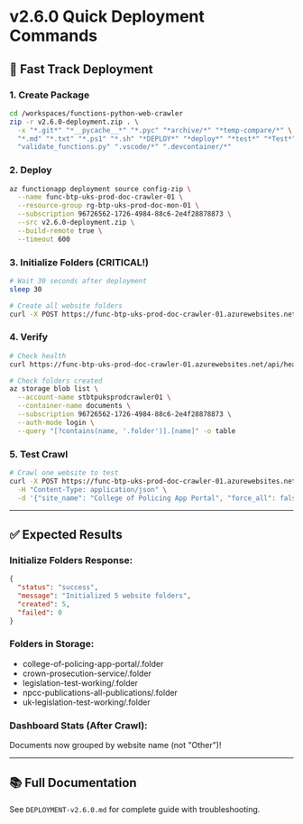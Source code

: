 # v2.6.0 Quick Deployment Commands

## 🚀 Fast Track Deployment

### 1. Create Package
```bash
cd /workspaces/functions-python-web-crawler
zip -r v2.6.0-deployment.zip . \
  -x "*.git*" "*__pycache__*" "*.pyc" "*archive/*" "*temp-compare/*" \
  "*.md" "*.txt" "*.ps1" "*.sh" "*DEPLOY*" "*deploy*" "*test*" "*Test*" \
  "validate_functions.py" ".vscode/*" ".devcontainer/*"
```

### 2. Deploy
```bash
az functionapp deployment source config-zip \
  --name func-btp-uks-prod-doc-crawler-01 \
  --resource-group rg-btp-uks-prod-doc-mon-01 \
  --subscription 96726562-1726-4984-88c6-2e4f28878873 \
  --src v2.6.0-deployment.zip \
  --build-remote true \
  --timeout 600
```

### 3. Initialize Folders (CRITICAL!)
```bash
# Wait 30 seconds after deployment
sleep 30

# Create all website folders
curl -X POST https://func-btp-uks-prod-doc-crawler-01.azurewebsites.net/api/initialize_folders
```

### 4. Verify
```bash
# Check health
curl https://func-btp-uks-prod-doc-crawler-01.azurewebsites.net/api/health

# Check folders created
az storage blob list \
  --account-name stbtpuksprodcrawler01 \
  --container-name documents \
  --subscription 96726562-1726-4984-88c6-2e4f28878873 \
  --auth-mode login \
  --query "[?contains(name, '.folder')].[name]" -o table
```

### 5. Test Crawl
```bash
# Crawl one website to test
curl -X POST https://func-btp-uks-prod-doc-crawler-01.azurewebsites.net/api/crawl \
  -H "Content-Type: application/json" \
  -d '{"site_name": "College of Policing App Portal", "force_all": false}'
```

---

## ✅ Expected Results

### Initialize Folders Response:
```json
{
  "status": "success",
  "message": "Initialized 5 website folders",
  "created": 5,
  "failed": 0
}
```

### Folders in Storage:
- college-of-policing-app-portal/.folder
- crown-prosecution-service/.folder
- legislation-test-working/.folder
- npcc-publications-all-publications/.folder
- uk-legislation-test-working/.folder

### Dashboard Stats (After Crawl):
Documents now grouped by website name (not "Other")!

---

## 📚 Full Documentation

See `DEPLOYMENT-v2.6.0.md` for complete guide with troubleshooting.
